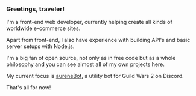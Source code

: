### Greetings, traveler!

I'm a front-end web developer, currently helping create all kinds of worldwide e-commerce sites.

Apart from front-end, I also have experience with building API's and basic server setups with Node.js.

I'm a big fan of open source, not only as in free code but as a whole philosophy and you can see almost all of my own projects here.

My current focus is [aureneBot](https://github.com/mbacalan/aureneBot), a utility bot for Guild Wars 2 on Discord.

That's all for now!

<!--
**mbacalan/mbacalan** is a ✨ _special_ ✨ repository because its `README.md` (this file) appears on your GitHub profile.

Here are some ideas to get you started:

- 🔭 I’m currently working on ...
- 🌱 I’m currently learning ...
- 👯 I’m looking to collaborate on ...
- 🤔 I’m looking for help with ...
- 💬 Ask me about ...
- 📫 How to reach me: ...
- 😄 Pronouns: ...
- ⚡ Fun fact: ...
-->

